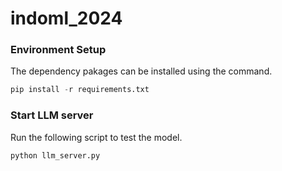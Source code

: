 # indoml_2024

### Environment Setup <a name="env-setup"></a>
The dependency pakages can be installed using the command.
```python
pip install -r requirements.txt
```

### Start LLM server  <a name="llm-server-setup"></a>
Run the following script to test the model.
```python 
python llm_server.py
```
